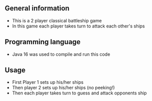 ## General information
- This is a 2 player classical battleship game
- In this game each player takes turn to attack each other's ships

## Programming language
- Java 16 was used to compile and run this code

## Usage
- First Player 1 sets up his/her ships
- Then player 2 sets up his/her ships (no peeking!)
- Then each player takes turn to guess and attack opponents ship

